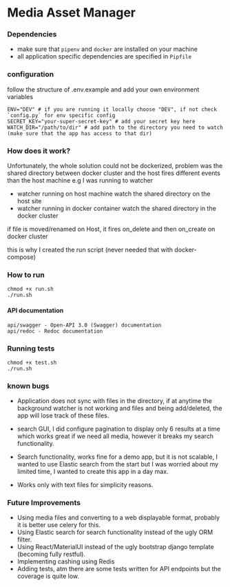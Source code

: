 
# Media Asset Manager

### Dependencies

* make sure that `pipenv` and `docker` are installed on your machine
* all application specific dependencies are specified in `Pipfile`

### configuration
follow the structure of .env.example and add your own environment variables

```
ENV="DEV" # if you are running it locally choose "DEV", if not check `config.py` for env specific config
SECRET_KEY="your-super-secret-key" # add your secret key here
WATCH_DIR="/path/to/dir" # add path to the directory you need to watch (make sure that the app has access to that dir)
```

### How does it work?

Unfortunately, the whole solution could not be dockerized,
problem was the shared directory between docker cluster and the host fires different events than
the host machine
e.g
I was running to watcher
* watcher running on host machine watch the shared directory on the host site
* watcher running in docker container watch the shared directory in the docker cluster

if file is moved/renamed on Host, it fires on_delete and then on_create on docker cluster

this is why I created the run script (never needed that with docker-compose)

### How to run
```
chmod +x run.sh
./run.sh
```

#### API documentation
    api/swagger - Open-API 3.0 (Swagger) documentation
    api/redoc - Redoc documentation


### Running tests
```
chmod +x test.sh
./run.sh
```

### known bugs
* Application does not sync with files in the directory, if at anytime the background watcher is not working and files and being add/deleted, the app will lose track of these files.

* search GUI, I did configure pagination to display only 6 results at a time which works great if we need all media, however it breaks my search functionality.

* Search functionality, works fine for a demo app, but it is not scalable, I wanted to use Elastic search from the start but I was worried about my limited time, I wanted to create this app in a day max.

* Works only with text files for simplicity reasons.

### Future Improvements

* Using media files and converting to a web displayable format, probably it is better use celery for this.
* Using Elastic search for search functionality instead of the ugly ORM filter.
* Using React/MaterialUI instead of the ugly bootstrap django template (becoming fully restful).
* Implementing cashing using Redis
* Adding tests, atm there are some tests written for API endpoints but the coverage is quite low. 